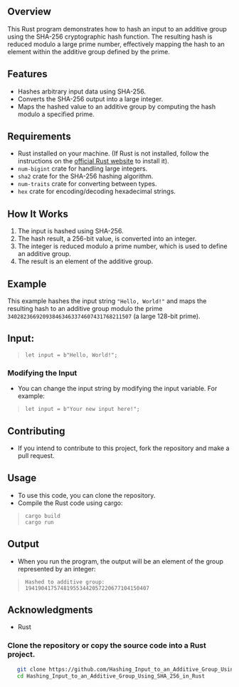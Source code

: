 ## Overview
This Rust program demonstrates how to hash an input to an additive group using the SHA-256 cryptographic hash function. The resulting hash is reduced modulo a large prime number, effectively mapping the hash to an element within the additive group defined by the prime.

## Features
- Hashes arbitrary input data using SHA-256.
- Converts the SHA-256 output into a large integer.
- Maps the hashed value to an additive group by computing the hash modulo a specified prime.

## Requirements
- Rust installed on your machine. (If Rust is not installed, follow the instructions on the [official Rust website](https://www.rust-lang.org/tools/install) to install it).
- `num-bigint` crate for handling large integers.
- `sha2` crate for the SHA-256 hashing algorithm.
- `num-traits` crate for converting between types.
- `hex` crate for encoding/decoding hexadecimal strings.

## How It Works
1. The input is hashed using SHA-256.
2. The hash result, a 256-bit value, is converted into an integer.
3. The integer is reduced modulo a prime number, which is used to define an additive group.
4. The result is an element of the additive group.

## Example
This example hashes the input string `"Hello, World!"` and maps the resulting hash to an additive group modulo the prime `340282366920938463463374607431768211507` (a large 128-bit prime).

## Input:
>```
>let input = b"Hello, World!";

### Modifying the Input
- You can change the input string by modifying the input variable. For example:
>```
>let input = b"Your new input here!";


## Contributing
  - If you intend to contribute to this project, fork the repository and make a pull request.

## Usage
- To use this code, you can clone the repository.
- Compile the Rust code using cargo:
>```
>cargo build
>cargo run
## Output
- When you run the program, the output will be an element of the group represented by an integer:
>```
>Hashed to additive group: 194190417574819553442057220677104150407

## Acknowledgments
- Rust
### Clone the repository or copy the source code into a Rust project.
```bash
   git clone https://github.com/Hashing_Input_to_an_Additive_Group_Using_SHA_256_in_Rust.git
   cd Hashing_Input_to_an_Additive_Group_Using_SHA_256_in_Rust
